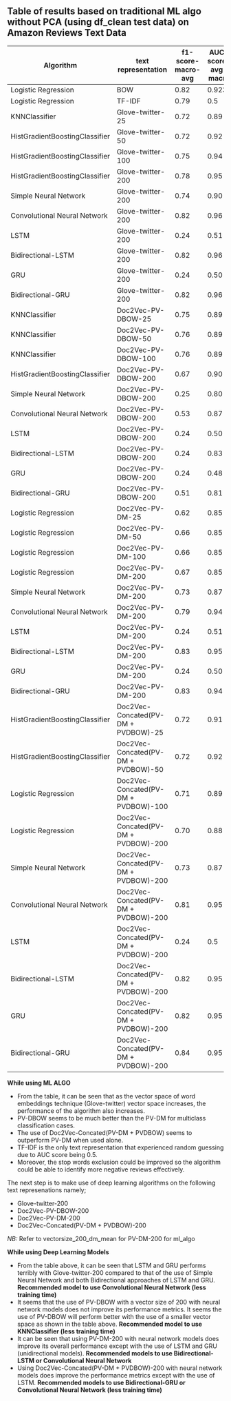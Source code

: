 ## **Table of results based on traditional ML algo without PCA (using df_clean test data) on  Amazon Reviews Text Data**

Algorithm|text representation|f1-score-macro-avg|AUC-score-avg-macro
|----------- |----------- | ----------- | ----------- |
Logistic Regression|BOW|0.82|0.923
Logistic Regression|TF-IDF|0.79|0.5
KNNClassifier|Glove-twitter-25|0.72|0.89
HistGradientBoostingClassifier|Glove-twitter-50|0.72|0.92
HistGradientBoostingClassifier|Glove-twitter-100|0.75|0.94
HistGradientBoostingClassifier|Glove-twitter-200|0.78|0.95
Simple Neural Network|Glove-twitter-200|0.74|0.90
Convolutional Neural Network|Glove-twitter-200|0.82|0.96
LSTM|Glove-twitter-200|0.24|0.51
Bidirectional-LSTM|Glove-twitter-200|0.82|0.96
GRU|Glove-twitter-200|0.24|0.50
Bidirectional-GRU|Glove-twitter-200|0.82|0.96
KNNClassifier|Doc2Vec-PV-DBOW-25|0.75|0.89
KNNClassifier|Doc2Vec-PV-DBOW-50|0.76|0.89
KNNClassifier|Doc2Vec-PV-DBOW-100|0.76|0.89
HistGradientBoostingClassifier|Doc2Vec-PV-DBOW-200|0.67|0.90
Simple Neural Network|Doc2Vec-PV-DBOW-200|0.25|0.80
Convolutional Neural Network|Doc2Vec-PV-DBOW-200|0.53|0.87
LSTM|Doc2Vec-PV-DBOW-200|0.24|0.50
Bidirectional-LSTM|Doc2Vec-PV-DBOW-200|0.24|0.83
GRU|Doc2Vec-PV-DBOW-200|0.24|0.48
Bidirectional-GRU|Doc2Vec-PV-DBOW-200|0.51|0.81
Logistic Regression|Doc2Vec-PV-DM-25|0.62|0.85
Logistic Regression|Doc2Vec-PV-DM-50|0.66|0.85
Logistic Regression|Doc2Vec-PV-DM-100|0.66|0.85
Logistic Regression|Doc2Vec-PV-DM-200|0.67|0.85
Simple Neural Network|Doc2Vec-PV-DM-200|0.73|0.87
Convolutional Neural Network|Doc2Vec-PV-DM-200|0.79|0.94
LSTM|Doc2Vec-PV-DM-200|0.24|0.51
Bidirectional-LSTM|Doc2Vec-PV-DM-200|0.83|0.95
GRU|Doc2Vec-PV-DM-200|0.24|0.50
Bidirectional-GRU|Doc2Vec-PV-DM-200|0.83|0.94
HistGradientBoostingClassifier|Doc2Vec-Concated(PV-DM + PVDBOW)-25|0.72|0.91
HistGradientBoostingClassifier|Doc2Vec-Concated(PV-DM + PVDBOW)-50|0.72|0.92
Logistic Regression|Doc2Vec-Concated(PV-DM + PVDBOW)-100|0.71|0.89
Logistic Regression|Doc2Vec-Concated(PV-DM + PVDBOW)-200|0.70|0.88
Simple Neural Network|Doc2Vec-Concated(PV-DM + PVDBOW)-200|0.73|0.87
Convolutional Neural Network|Doc2Vec-Concated(PV-DM + PVDBOW)-200|0.81|0.95
LSTM|Doc2Vec-Concated(PV-DM + PVDBOW)-200|0.24|0.5
Bidirectional-LSTM|Doc2Vec-Concated(PV-DM + PVDBOW)-200|0.82|0.95
GRU|Doc2Vec-Concated(PV-DM + PVDBOW)-200|0.82|0.95
Bidirectional-GRU|Doc2Vec-Concated(PV-DM + PVDBOW)-200|0.84|0.95


**While using ML ALGO**
- From the table, it can be seen that as the vector space of word embeddings technique (Glove-twitter) vector space increases, the performance of the algorithm also increases. 
- PV-DBOW seems to be much better than the PV-DM for multiclass classification cases.
- The use of Doc2Vec-Concated(PV-DM + PVDBOW) seems to outperform PV-DM when used alone.
- TF-IDF is the only text representation that experienced random guessing due to AUC score being 0.5.
- Moreover, the stop words exclusion could be improved so the algorithm could be able to identify more negative reviews effectively.

The next step is to make use of deep learning algorithms on the following text represenations namely;
- Glove-twitter-200
- Doc2Vec-PV-DBOW-200
- Doc2Vec-PV-DM-200
- Doc2Vec-Concated(PV-DM + PVDBOW)-200

*NB:* Refer to vectorsize_200_dm_mean for PV-DM-200 for ml_algo

**While using Deep Learning Models**
- From the table above, it can be seen that LSTM and GRU performs terribly with Glove-twitter-200 compared to that of the use of Simple Neural Network and both Bidirectional approaches of LSTM and GRU. **Recommended model to use Convolutional Neural Network (less training time)**
- It seems that the use of PV-DBOW with a vector size of 200 with neural network models does not improve its performance metrics. It seems the use of PV-DBOW will perform better with the use of a smaller vector space as shown in the table above. **Recommended model to use KNNClassifier (less training time)** 
- It can be seen that using PV-DM-200 with neural network models does improve its overall performance except with the use of LSTM and GRU (unidirectional models). **Recommended models to use Bidirectional-LSTM or Convolutional Neural Network**
- Using Doc2Vec-Concated(PV-DM + PVDBOW)-200 with neural network models does improve the performance metrics except with the use of LSTM. **Recommended models to use Bidirectional-GRU or Convolutional Neural Network (less training time)**